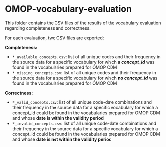 # OMOP-vocabulary-evaluation

This folder contains the CSV files of the results of the vocabulary evaluation regarding completeness and correctness.

For each evaluation, two CSV files are exported:

**Completeness:**
- `*_available_concepts.csv`: list of all unique codes and their frequency in the source data for a specific vocabulary for which **a _concept_id_** was found in the vocabularies prepared for OMOP CDM
- `*_missing_concepts.csv`: list of all unique codes and their frequency in the source data for a specific vocabulary for which **no _concept_id_** was found in the vocabularies prepared for OMOP CDM

**Correctness:**
- `*_valid_concepts.csv`: list of all unique code-date combinations and their frequency in the source data for a specific vocabulary for which a concept_id could be found in the vocabularies prepared for OMOP CDM and whose **date is within the validity period**
- `*_invalid_concepts.csv`: list of all unique code-date combinations and their frequency in the source data for a specific vocabulary for which a concept_id could be found in the vocabularies prepared for OMOP CDM and whose **date is not within the validity period**
